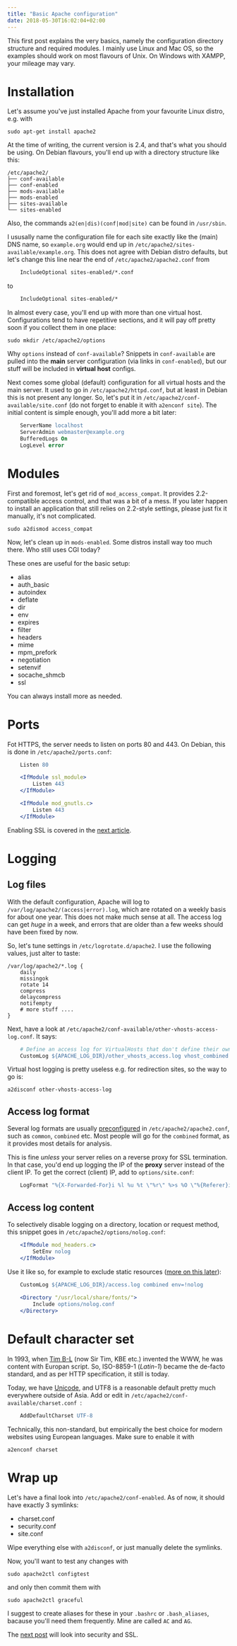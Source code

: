 ```yaml
---
title: "Basic Apache configuration"
date: 2018-05-30T16:02:04+02:00
---
```


This first post explains the very basics, namely the configuration directory structure and required modules. I mainly use Linux and Mac OS, so the examples should work on most flavours of Unix. On Windows with XAMPP, your mileage may vary. 

# Installation

Let's assume you've just installed Apache from your favourite Linux distro, e.g. with 

    sudo apt-get install apache2

At the time of writing, the current version is 2.4, and that's what you should be using. On Debian flavours, you'll end up with a directory structure like this:

    /etc/apache2/
    ├── conf-available
    ├── conf-enabled
    ├── mods-available
    ├── mods-enabled
    ├── sites-available
    └── sites-enabled

Also, the commands `a2(en|dis)(conf|mod|site)` can be found in `/usr/sbin`.

I ususally name the configuration file for each site exactly like the (main) DNS name, so `example.org` would end up in `/etc/apache2/sites-available/example.org`. This does not agree with Debian distro defaults, but let's change this line near the end of `/etc/apache2/apache2.conf` from

```apache
    IncludeOptional sites-enabled/*.conf
```

to 

```apache
    IncludeOptional sites-enabled/*
```

In almost every case, you'll end up with more than one virtual host. Configurations tend to have repetitive sections, and it will pay off pretty soon if you collect them in one place:

    sudo mkdir /etc/apache2/options
    
Why `options` instead of `conf-available`? Snippets in `conf-available` are pulled into the **main** server configuration (via links in `conf-enabled`), but our stuff will be included in **virtual host** configs.

Next comes some global (default) configuration for all virtual hosts and the main server. It used to go in `/etc/apache2/httpd.conf`, but at least in Debian this is not present any longer. So, let's put it in `/etc/apache2/conf-available/site.conf` (do not forget to enable it with `a2enconf site`). The initial content is simple enough, you'll add more a bit later:

```apache
    ServerName localhost
    ServerAdmin webmaster@example.org
    BufferedLogs On
    LogLevel error
```

# Modules

First and foremost, let's get rid of `mod_access_compat`. It provides 2.2-compatible access control, and that was a bit of a mess. If you later happen to install an application that still relies on 2.2-style settings, please just fix it manually, it's not complicated.

    sudo a2dismod access_compat

Now, let's clean up in `mods-enabled`. Some distros install way too much there. Who still uses CGI today?

These ones are useful for the basic setup:

* alias
* auth_basic
* autoindex
* deflate
* dir
* env
* expires
* filter
* headers
* mime
* mpm_prefork
* negotiation
* setenvif
* socache_shmcb
* ssl

You can always install more as needed.

# Ports

Fot HTTPS, the server needs to listen on ports 80 and 443. On Debian, this is done in `/etc/apache2/ports.conf`:

```apache
    Listen 80

    <IfModule ssl_module>
    	Listen 443
    </IfModule>

    <IfModule mod_gnutls.c>
    	Listen 443
    </IfModule>
```
    
Enabling SSL is covered in the [next article](security.md).

# Logging

## Log files

With the default configuration, Apache will log to `/var/log/apache2/(access|error).log`, which are rotated on a weekly basis for about one year. This does not make much sense at all. The access log can get *huge* in a week, and errors that are older than a few weeks should have been fixed by now.

So, let's tune settings in `/etc/logrotate.d/apache2`. I use the following values, just alter to taste:

    /var/log/apache2/*.log {
        daily
        missingok
        rotate 14
        compress
        delaycompress
        notifempty
        # more stuff ....
    }

Next, have a look at `/etc/apache2/conf-available/other-vhosts-access-log.conf`. It says:

```apache
    # Define an access log for VirtualHosts that don't define their own logfile
    CustomLog ${APACHE_LOG_DIR}/other_vhosts_access.log vhost_combined
```

Virtual host logging is pretty useless e.g. for redirection sites, so  the way to go is:

    a2disconf other-vhosts-access-log

## Access log format

Several log formats are usually [preconfigured](https://httpd.apache.org/docs/2.4/logs.html#common) in `/etc/apache2/apache2.conf`, such as `common`, `combined` etc. Most people will go for the `combined` format, as it provides most details for analysis.

This is fine *unless* your server relies on a reverse proxy for SSL termination. In that case, you'd end up logging the IP of the **proxy** server instead of the client IP. To get the correct (client) IP, add to `options/site.conf`:

```apache
    LogFormat "%{X-Forwarded-For}i %l %u %t \"%r\" %>s %O \"%{Referer}i\" \"%{User-Agent}i\"" combined_proxy
```
    
## Access log content

To selectively disable logging on a directory, location or request method, this snippet goes in `/etc/apache2/options/nolog.conf`:

```apache
    <IfModule mod_headers.c>
        SetEnv nolog
    </IfModule>
```

Use it like so, for example to exclude static resources ([more on this later](static-resources.md)):

```apache
    CustomLog ${APACHE_LOG_DIR}/access.log combined env=!nolog
    
    <Directory "/usr/local/share/fonts/">
        Include options/nolog.conf
    </Directory>
```
    
# Default character set

In 1993, when [Tim B-L](https://en.wikipedia.org/wiki/Tim_Berners-Lee) (now Sir Tim, KBE etc.) invented the WWW, he was content with Europan script. So, ISO-8859-1 (*Latin-1*) became the de-facto standard, and as per HTTP specification, it still is today.

Today, we have [Unicode](https://en.wikipedia.org/wiki/Unicode), and UTF8 is a reasonable default pretty much everywhere outside of Asia. Add or edit in `/etc/apache2/conf-available/charset.conf `:

```apache
    AddDefaultCharset UTF-8
```

Technically, this non-standard, but empirically the best choice for modern websites using European languages. Make sure to enable it with

    a2enconf charset

# Wrap up

Let's have a final look into `/etc/apache2/conf-enabled`. As of now, it should have exactly 3 symlinks:

* charset.conf
* security.conf
* site.conf

Wipe everything else with `a2disconf`, or just manually delete the symlinks.

Now, you'll want to test any changes with 

    sudo apache2ctl configtest

and only then commit them with

    sudo apache2ctl graceful

I suggest to create aliases for these in your `.bashrc` or `.bash_aliases`, bacause you'll need them frequently. Mine are called `AC` and `AG`.

The [next post](security.md) will look into security and SSL.
